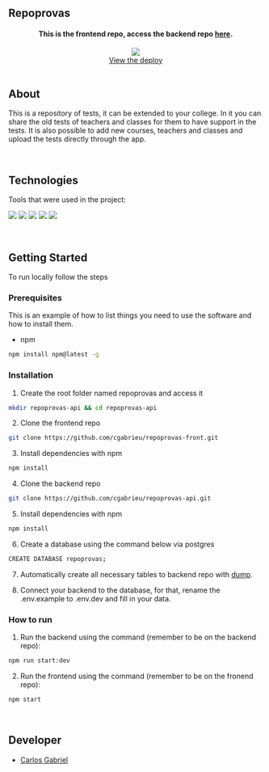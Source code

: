 ## Repoprovas

<div align="center">
  <h4>This is the frontend repo, access the backend repo <a href="https://github.com/cgabrieu/repoprovas-front">here</a>.</h4>
  <a href="https://repoprovas-front-bqaa6s681-cgabrieu.vercel.app/">
    <img src="https://user-imaaages.githubusercontent.com/25062334/144354678-760db174-fabb-41d1-a997-db36a92d044b.gif">
  </a>
    <br />
    <a href="https://repoprovas-front-bqaa6s681-cgabrieu.vercel.app/">View the deploy</a>
    <br />
</div>
  
<br/>

## About

This is a repository of tests, it can be extended to your college. In it you can share the old tests of teachers and classes for them to have support in the tests. It is also possible to add new courses, teachers and classes and upload the tests directly through the app.
    
<br/>

## Technologies

Tools that were used in the project:
<p>
  <img src='https://img.shields.io/badge/React-000000?style=for-the-badge&logo=react&logoColor=white'>
  <img src='https://img.shields.io/badge/styled--components-000000?style=for-the-badge&logo=styled-components&logoColor=white'>
  <img src='https://img.shields.io/badge/eslint-000000?style=for-the-badge&logo=eslint&logoColor=white'>
  <img src='https://img.shields.io/badge/npm-000000?style=for-the-badge&logo=npm&logoColor=white'>
  <img src='https://img.shields.io/badge/Vercel-000000?style=for-the-badge&logo=vercel&logoColor=white'>
</p>
  
<br/>

## Getting Started

To run locally follow the steps

### Prerequisites

This is an example of how to list things you need to use the software and how to install them.
* npm
```sh
npm install npm@latest -g
```

### Installation

1. Create the root folder named repoprovas and access it
```sh
mkdir repoprovas-api && cd repoprovas-api
```
2. Clone the frontend repo
```sh
git clone https://github.com/cgabrieu/repoprovas-front.git
```
3. Install dependencies with npm
```sh
npm install
```
4. Clone the backend repo
```sh
git clone https://github.com/cgabrieu/repoprovas-api.git
```
5. Install dependencies with npm
```sh
npm install
```
6. Create a database using the command below via postgres
```sh
CREATE DATABASE repoprovas;
```
7. Automatically create all necessary tables to backend repo with <a href="https://github.com/cgabrieu/repoprovas-api/blob/main/dump.sql">dump</a>. 

8. Connect your backend to the database, for that, rename the .env.example to .env.dev and fill in your data.

### How to run

1. Run the backend using the command (remember to be on the backend repo): 
```sh
npm run start:dev
```
2. Run the frontend using the command (remember to be on the fronend repo): 
```sh
npm start
```
  
<br/>

## Developer

* [Carlos Gabriel](https://github.com/cgabrieu)

